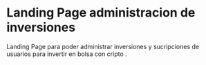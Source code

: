 # Landing Page administracion de inversiones

Landing Page para poder administrar inversiones y sucripciones de usuarios
para invertir en bolsa con cripto .

